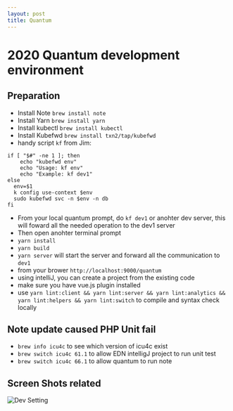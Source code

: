 ```yaml
---
layout: post
title: Quantum
---
```


# 2020 Quantum development environment


## Preparation

* Install Note `brew install note`
* Install Yarn `brew install yarn`
* Install kubectl `brew install kubectl`
* Install Kubefwd `brew install txn2/tap/kubefwd`
* handy script `kf` from Jim:
 
```
if [ "$#" -ne 1 ]; then
    echo "kubefwd env"
    echo "Usage: kf env"
    echo "Example: kf dev1"
else
  env=$1
  k config use-context $env
  sudo kubefwd svc -n $env -n db
fi

```

* From your local quantum prompt, do `kf dev1` or anohter dev server, this will foward all the needed operation to the dev1 server
* Then open anohter terminal prompt
* `yarn install`
* `yarn build`
* `yarn server` will start the server and forward all the communication to `dev1`
* from your brower `http://localhost:9000/quantum`
* using intelliJ, you can create a project from the existing code
* make sure you have vue.js plugin installed
* use `yarn lint:client && yarn lint:server && yarn lint:analytics && yarn lint:helpers && yarn lint:switch` to compile and syntax check locally

## Note update caused PHP Unit fail
* `brew info icu4c` to see which version of icu4c exist
* `brew switch icu4c 61.1` to allow EDN intelligJ project to run unit test
* `brew switch icu4c 66.1` to allow quantum to run note


## Screen Shots related

![Dev Setting](https://mingyuansung.github.io/graphic/echo_remote_debug_setting.png)